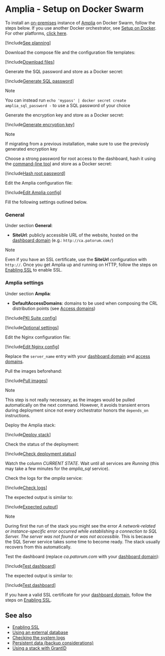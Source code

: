 ﻿# Amplia - Setup on Docker Swarm

To install an [on-premises](../../index.md) instance of [Amplia](../../../index.md) on Docker Swarm, follow the steps below. If you use another Docker orchestrator,
see [Setup on Docker](../index.md). For other platforms, [click here](../../index.md).

[!include[See planning](../../includes/see-planning.md)]

Download the compose file and the configuration file templates:

[!include[Download files](../../../../../../includes/amplia/docker/download.md)]

Generate the SQL password and store as a Docker secret:

[!include[Generate SQL password](../../../../../../includes/amplia/docker/gen-sql-password.md)]

> [!NOTE]
> You can instead run `echo 'mypass' | docker secret create amplia_sql_password -` to use a SQL password of your choice

Generate the encryption key and store as a Docker secret:

[!include[Generate encryption key](../../../../../../includes/amplia/docker/gen-encryption-key.md)]

> [!NOTE]
> If migrating from a previous installation, make sure to use the previosly generated encryption key

Choose a strong password for root access to the dashboard, hash it using the [command-line tool](../../tool/index.md) and store as a Docker secret:

[!include[Hash root password](../../../../../../includes/amplia/docker/hash-root-pass.md)]

Edit the Amplia configuration file:

[!include[Edit Amplia config](../../../../../../includes/amplia/docker/edit-amplia-config.md)]

Fill the following settings outlined below.

### General

Under section **General**:

* **SiteUrl**: publicly accessible URL of the website, hosted on the [dashboard domain](../../index.md#dashboard-domain) (e.g.: `http://ca.patorum.com/`)

> [!NOTE]
> Even if you have an SSL certificate, use the **SiteUrl** configuration with `http://`. Once you get Amplia
> up and running on HTTP, follow the steps on [Enabling SSL](enable-ssl.md) to enable SSL.

### Amplia settings

Under section **Amplia**:

* **DefaultAccessDomains**: domains to be used when composing the CRL distribution points (see [Access domains](../../index.md#access-domains))

[!include[PKI Suite config](../../includes/pki-config.md)]

[!include[Optional settings](../../includes/optional-settings.md)]

Edit the Nginx configuration file:

[!include[Edit Nginx config](../../../../../../includes/amplia/docker/edit-nginx-config.md)]

Replace the `server_name` entry with your [dashboard domain](../../index.md#dashboard-domain)
and [access domains](../../index.md#access-domains).

Pull the images beforehand:

[!include[Pull images](../../../../../../includes/amplia/docker/pull-images.md)]

> [!NOTE]
> This step is not really necessary, as the images would be pulled automatically on the next command. However, it
> avoids transient errors during deployment since not every orchestrator honors the `depends_on` instructions.

Deploy the Amplia stack:

[!include[Deploy stack](../../../../../../includes/amplia/docker/deploy.md)]

Check the status of the deployment:

[!include[Check deployment status](../../../../../../includes/amplia/docker/check-deploy.md)]

Watch the column *CURRENT STATE*. Wait until all services are *Running* (this may take a few minutes for the *amplia_sql* service).

Check the logs for the *amplia* service:

[!include[Check logs](../../../../../../includes/amplia/docker/check-logs-amplia.md)]

The expected output is similar to:

[!include[Expected output](../../../../../../includes/amplia/docker/check-logs-amplia-output.md)]

> [!NOTE]
> During first the run of the stack you might see the error *A network-related or instance-specific error occurred while establishing a connection to SQL Server. The server was not found or was not accessible.*
> This is because the SQL Server service takes some time to become ready. The stack usually recovers from this automatically.

Test the dashboard (replace *ca.patorum.com* with your [dashboard domain](../../index.md#dashboard-domain)):

[!include[Test dashboard](../../../../../../includes/amplia/docker/test-dashboard.md)]

The expected output is similar to:

[!include[Test dashboard](../../../../../../includes/amplia/linux/test-service-output.md)]

If you have a valid SSL certificate for your [dashboard domain](../../index.md#dashboard-domain), follow the steps on [Enabling SSL](enable-ssl.md).

## See also

* [Enabling SSL](enable-ssl.md)
* [Using an external database](external-db.md)
* [Checking the system logs](check-logs.md)
* [Persistent data (backup considerations)](persistent-data.md)
* [Using a stack with GrantID](internal-grantid.md)
